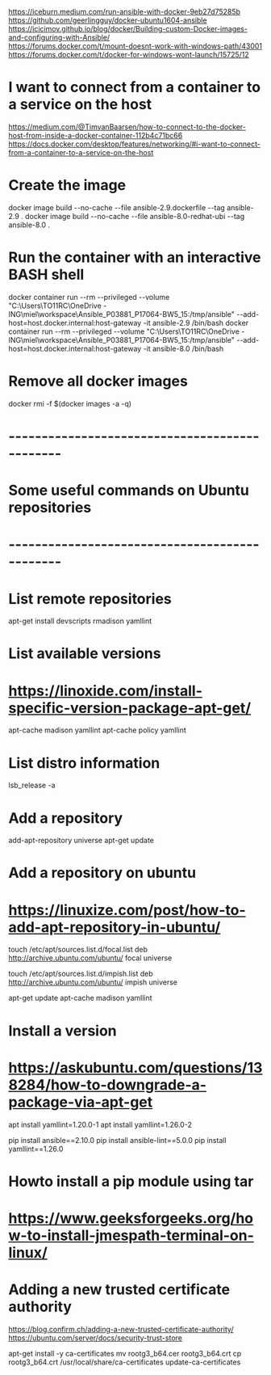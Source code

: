 https://iceburn.medium.com/run-ansible-with-docker-9eb27d75285b
https://github.com/geerlingguy/docker-ubuntu1604-ansible
https://icicimov.github.io/blog/docker/Building-custom-Docker-images-and-configuring-with-Ansible/	
https://forums.docker.com/t/mount-doesnt-work-with-windows-path/43001
https://forums.docker.com/t/docker-for-windows-wont-launch/15725/12


# I want to connect from a container to a service on the host
https://medium.com/@TimvanBaarsen/how-to-connect-to-the-docker-host-from-inside-a-docker-container-112b4c71bc66
https://docs.docker.com/desktop/features/networking/#i-want-to-connect-from-a-container-to-a-service-on-the-host


# Create the image
docker image build --no-cache --file ansible-2.9.dockerfile --tag ansible-2.9 .
docker image build --no-cache --file ansible-8.0-redhat-ubi --tag ansible-8.0 .


# Run the container with an interactive BASH shell
docker container run --rm --privileged --volume "C:\Users\TO11RC\OneDrive - ING\miel\workspace\Ansible_P03881_P17064-BW5_15:/tmp/ansible" --add-host=host.docker.internal:host-gateway -it ansible-2.9 /bin/bash
docker container run --rm --privileged --volume "C:\Users\TO11RC\OneDrive - ING\miel\workspace\Ansible_P03881_P17064-BW5_15:/tmp/ansible" --add-host=host.docker.internal:host-gateway -it ansible-8.0 /bin/bash


# Remove all docker images
docker rmi -f $(docker images -a -q)

# ----------------------------------------------
# Some useful commands on Ubuntu repositories
# ----------------------------------------------

# List remote repositories
apt-get install devscripts
rmadison yamllint

# List available versions
# https://linoxide.com/install-specific-version-package-apt-get/
apt-cache madison yamllint
apt-cache policy yamllint

# List distro information
lsb_release -a

# Add a repository
add-apt-repository universe
apt-get update

# Add a repository on ubuntu
# https://linuxize.com/post/how-to-add-apt-repository-in-ubuntu/
touch /etc/apt/sources.list.d/focal.list
deb http://archive.ubuntu.com/ubuntu/ focal universe

touch /etc/apt/sources.list.d/impish.list
deb http://archive.ubuntu.com/ubuntu/ impish universe

apt-get update
apt-cache madison yamllint

# Install a version
# https://askubuntu.com/questions/138284/how-to-downgrade-a-package-via-apt-get
apt install yamllint=1.20.0-1
apt install yamllint=1.26.0-2





pip install ansible==2.10.0
pip install ansible-lint==5.0.0
pip install yamllint==1.26.0


# Howto install a pip module using tar
# https://www.geeksforgeeks.org/how-to-install-jmespath-terminal-on-linux/



# Adding a new trusted certificate authority
https://blog.confirm.ch/adding-a-new-trusted-certificate-authority/
https://ubuntu.com/server/docs/security-trust-store

apt-get install -y ca-certificates
mv rootg3_b64.cer rootg3_b64.crt
cp rootg3_b64.crt /usr/local/share/ca-certificates
update-ca-certificates